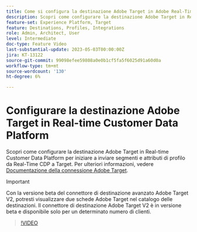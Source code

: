 ```yaml
---
title: Come si configura la destinazione Adobe Target in Adobe Real-Time CDP?
description: Scopri come configurare la destinazione Adobe Target in Real-time Customer Data Platform per iniziare a inviare segmenti e attributi di profilo da Real-Time CDP a Target.
feature-set: Experience Platform, Target
feature: Destinations, Profiles, Integrations
role: Admin, Architect, User
level: Intermediate
doc-type: Feature Video
last-substantial-update: 2023-05-03T00:00:00Z
jira: KT-13122
source-git-commit: 99098efee59808a0e0b1cf5fa5f6025d91a60d0a
workflow-type: tm+mt
source-wordcount: '130'
ht-degree: 6%

---
```


# Configurare la destinazione Adobe Target in Real-time Customer Data Platform

Scopri come configurare la destinazione Adobe Target in Real-time Customer Data Platform per iniziare a inviare segmenti e attributi di profilo da Real-Time CDP a Target. Per ulteriori informazioni, vedere [Documentazione della connessione Adobe Target](https://experienceleague.adobe.com/docs/experience-platform/destinations/catalog/personalization/adobe-target-connection.html?lang=it).

>[!IMPORTANT]
>
>Con la versione beta del connettore di destinazione avanzato Adobe Target V2, potresti visualizzare due schede Adobe Target nel catalogo delle destinazioni. Il connettore di destinazione Adobe Target V2 è in versione beta e disponibile solo per un determinato numero di clienti.

>[!VIDEO](https://video.tv.adobe.com/v/3418799/?learn=on)
